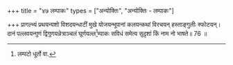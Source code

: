 +++
title = "४७ लम्पाकः"
types = ["अन्योक्तिः", "अन्योक्तिः - लम्पाकः"]

+++
प्रागल्भ्यं प्रथयन्यशो विशदयन्धाटीं मुखे योजयन्भूपानां कलयन्कथां विरचयन् हस्ताङ्गुलीः स्फोटयन्।  
दानं पल्लवयन्गुणं द्विगुणयन्नेत्राञ्चलं घूर्णयल्ल[^2]म्पाकः सविधं समेत्य सुदृशां किं नाम नो भाषते॥ 76 ॥  
  
[^2]: लम्पटो धूर्तो वा.
